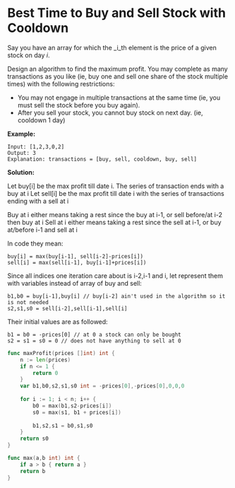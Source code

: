 
# Best Time to Buy and Sell Stock with Cooldown
Say you have an array for which the  _i_th  element is the price of a given stock on day  _i_.

Design an algorithm to find the maximum profit. You may complete as many transactions as you like (ie, buy one and sell one share of the stock multiple times) with the following restrictions:

-   You may not engage in multiple transactions at the same time (ie, you must sell the stock before you buy again).
-   After you sell your stock, you cannot buy stock on next day. (ie, cooldown 1 day)

**Example:**

	Input: [1,2,3,0,2]
	Output: 3 
	Explanation: transactions = [buy, sell, cooldown, buy, sell]

**Solution:**

Let buy[i] be the max profit till date i. The series of transaction ends with a buy at i
Let sell[i] be the max profit till date i with the series of transactions ending with a sell at i

Buy at i either means taking a rest since the buy at i-1, or sell before/at i-2 then buy at i
Sell at i either means taking a rest since the sell at i-1, or buy at/before i-1 and sell at i

In code they mean:

```
buy[i] = max(buy[i-1], sell[i-2]-prices[i])
sell[i] = max(sell[i-1], buy[i-1]+prices[i])
```

Since all indices one iteration care about is i-2,i-1 and i, let represent them with variables instead of array of buy and sell:
```
b1,b0 = buy[i-1],buy[i] // buy[i-2] ain't used in the algorithm so it is not needed
s2,s1,s0 = sell[i-2],sell[i-1],sell[i]
```

Their initial values are as followed:

```
b1 = b0 = -prices[0] // at 0 a stock can only be bought
s2 = s1 = s0 = 0 // does not have anything to sell at 0
```

```go
func maxProfit(prices []int) int {
    n := len(prices)
    if n <= 1 {
        return 0
    }
    var b1,b0,s2,s1,s0 int = -prices[0],-prices[0],0,0,0
    
    for i := 1; i < n; i++ {
        b0 = max(b1,s2-prices[i])
        s0 = max(s1, b1 + prices[i])
        
        b1,s2,s1 = b0,s1,s0
    }
    return s0
}

func max(a,b int) int {
    if a > b { return a }
    return b
}
```
